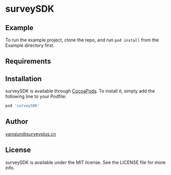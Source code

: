 # surveySDK
## Example

To run the example project, clone the repo, and run `pod install` from the Example directory first.

## Requirements

## Installation

surveySDK is available through [CocoaPods](https://cocoapods.org). To install
it, simply add the following line to your Podfile:

```ruby
pod 'surveySDK'
```

## Author

yangjun@surveyplus.cn

## License

surveySDK is available under the MIT license. See the LICENSE file for more info.
